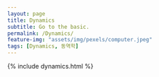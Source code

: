 ```yaml
---
layout: page
title: Dynamics
subtitle: Go to the basic.
permalink: /Dynamics/
feature-img: "assets/img/pexels/computer.jpeg"
tags: [Dynamics, 동역학]
---
```



{% include dynamics.html %}